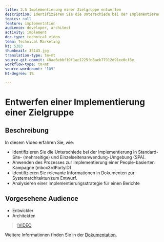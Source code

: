 ```yaml
---
title: 2.5 Implementierung einer Zielgruppe entwerfen
description: Identifizieren Sie die Unterschiede bei der Implementierung von Standard-Site- (mehrseitige) und Einzelseitenanwendungs-Umgebung, wenden Sie den Vorgang zur Implementierung einer benutzerbasierten Kampagne (mbox3rdPartyID) an, identifizieren Sie relevante Informationen in den Dokumenten Systemarchitektur/Design, analysieren Sie eine Berichte-Strategie für die Implikationen der Implementierung.
topics: null
feature: implementation
audience: developer, architect
activity: implement
doc-type: technical video
team: Technical Marketing
kt: 5383
thumbnail: 35143.jpg
translation-type: tm+mt
source-git-commit: 48aa6ebbf19f1ae1225fd8aeb77912d91ee0cf8e
workflow-type: tm+mt
source-wordcount: '109'
ht-degree: 1%

---
```



# Entwerfen einer Implementierung einer Zielgruppe

## Beschreibung

In diesem Video erfahren Sie, wie:

* Identifizieren Sie die Unterschiede bei der Implementierung in Standard-Site- (mehrseitige) und Einzelseitenanwendung-Umgebung (SPA).
* Anwenden des Prozesses zur Implementierung einer People-basierten Kampagne (mbox3rdPartyID)
* Identifizieren Sie relevante Informationen in Dokumenten zur Systemarchitektur/zum Entwurf.
* Analysieren einer Implementierungsstrategie für einen Berichte

## Vorgesehene Audience

* Entwickler
* Architekten

>[!VIDEO](https://video.tv.adobe.com/v/35143/?quality=12)

Weitere Informationen finden Sie in der [Dokumentation](https://docs.adobe.com/content/help/en/target/using/implement-target/implementing-target.html).
